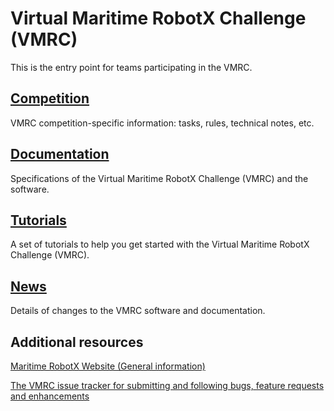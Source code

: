 # Virtual Maritime RobotX Challenge (VMRC)

This is the entry point for teams participating in the VMRC. 

## [Competition](https://bitbucket.org/osrf/vmrc/wiki/competition)
VMRC competition-specific information: tasks, rules, technical notes, etc.

## [Documentation](https://bitbucket.org/osrf/vmrc/wiki/documentation)
Specifications of the Virtual Maritime RobotX Challenge (VMRC) and the software.

## [Tutorials](https://bitbucket.org/osrf/vmrc/wiki/tutorials)
A set of tutorials to help you get started with the Virtual Maritime RobotX Challenge (VMRC).

## [News](https://bitbucket.org/osrf/vmrc/wiki/updates.md)
Details of changes to the VMRC software and documentation.

## Additional resources
[Maritime RobotX Website (General information)](https://www.robotx.org/)

[The VMRC issue tracker for submitting and following bugs, feature requests and enhancements](https://bitbucket.org/osrf/vmrc/issues?status=new&status=open)
